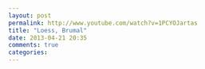 ```yaml
---
layout: post
permalink: http://www.youtube.com/watch?v=1PCYOJartas
title: "Loess, Brumal"
date: 2013-04-21 20:35
comments: true
categories: 
---
```

